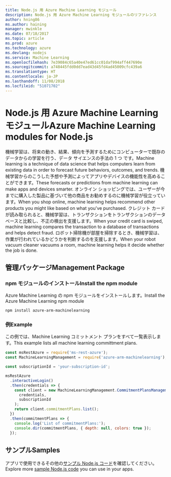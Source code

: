 ```yaml
---
title: Node.js 用 Azure Machine Learning モジュール
description: Node.js 用 Azure Machine Learning モジュールのリファレンス
author: hning86
ms.author: haining
manager: mwinkle
ms.date: 07/18/2017
ms.topic: article
ms.prod: azure
ms.technology: azure
ms.devlang: nodejs
ms.service: Machine Learning
ms.openlocfilehash: 7e39084c65a40e47ed61cc01daf994aff447690e
ms.sourcegitcommit: a748445fdd0dd7ead43d45fd4ad45009cfc439a6
ms.translationtype: HT
ms.contentlocale: ja-JP
ms.lasthandoff: 11/08/2018
ms.locfileid: "51071702"
---
```

# <a name="azure-machine-learning-modules-for-nodejs"></a><span data-ttu-id="597d0-103">Node.js 用 Azure Machine Learning モジュール</span><span class="sxs-lookup"><span data-stu-id="597d0-103">Azure Machine Learning modules for Node.js</span></span>

<span data-ttu-id="597d0-104">機械学習は、将来の動き、結果、傾向を予測するためにコンピューターで既存のデータからの学習を行う、データ サイエンスの手法の 1 つ です。</span><span class="sxs-lookup"><span data-stu-id="597d0-104">Machine learning is a technique of data science that helps computers learn from existing data in order to forecast future behaviors, outcomes, and trends.</span></span> <span data-ttu-id="597d0-105">機械学習からのこうした予想や予測によってアプリやデバイスの機能性を高めることができます。</span><span class="sxs-lookup"><span data-stu-id="597d0-105">These forecasts or predictions from machine learning can make apps and devices smarter.</span></span> <span data-ttu-id="597d0-106">オンライン ショッピングでは、ユーザーが今までに購入した製品に基づいて他の商品をお勧めするのに機械学習が役立っています。</span><span class="sxs-lookup"><span data-stu-id="597d0-106">When you shop online, machine learning helps recommend other products you might like based on what you've purchased.</span></span> <span data-ttu-id="597d0-107">クレジット カードが読み取られると、機械学習は、トランザクションをトランザクションのデータベースと比較し、不正の検出を支援します。</span><span class="sxs-lookup"><span data-stu-id="597d0-107">When your credit card is swiped, machine learning compares the transaction to a database of transactions and helps detect fraud.</span></span> <span data-ttu-id="597d0-108">ロボット掃除機が部屋を掃除するとき、機械学習は、作業が行われているかどうかを判断するのを支援します。</span><span class="sxs-lookup"><span data-stu-id="597d0-108">When your robot vacuum cleaner vacuums a room, machine learning helps it decide whether the job is done.</span></span>

## <a name="management-package"></a><span data-ttu-id="597d0-109">管理パッケージ</span><span class="sxs-lookup"><span data-stu-id="597d0-109">Management Package</span></span>


### <a name="install-the-npm-module"></a><span data-ttu-id="597d0-110">npm モジュールのインストール</span><span class="sxs-lookup"><span data-stu-id="597d0-110">Install the npm module</span></span>

<span data-ttu-id="597d0-111">Azure Machine Learning の npm モジュールをインストールします。</span><span class="sxs-lookup"><span data-stu-id="597d0-111">Install the Azure Machine Learning npm module</span></span>

```bash
npm install azure-arm-machinelearning
```

### <a name="example"></a><span data-ttu-id="597d0-112">例</span><span class="sxs-lookup"><span data-stu-id="597d0-112">Example</span></span>

<span data-ttu-id="597d0-113">この例では、Machine Learning コミットメント プランをすべて一覧表示します。</span><span class="sxs-lookup"><span data-stu-id="597d0-113">This example lists all machine learning committment plans.</span></span>

```javascript
const msRestAzure = require('ms-rest-azure');
const MachineLearningManagement = require('azure-arm-machinelearning');

const subscriptionId = 'your-subscription-id';

msRestAzure
  .interactiveLogin()
  .then(credentials => {
    const client = new MachineLearningManagement.CommitmentPlansManagementClient(
      credentials,
      subscriptionId
    );
    return client.commitmentPlans.list();
  })
  .then(commitmentPlans => {
    console.log('List of commitmentPlans:');
    console.dir(commitmentPlans, { depth: null, colors: true });
  });
```

## <a name="samples"></a><span data-ttu-id="597d0-114">サンプル</span><span class="sxs-lookup"><span data-stu-id="597d0-114">Samples</span></span>

<span data-ttu-id="597d0-115">アプリで使用できるその他の[サンプル Node.js コード](https://azure.microsoft.com/resources/samples/?platform=nodejs)を確認してください。</span><span class="sxs-lookup"><span data-stu-id="597d0-115">Explore more [sample Node.js code](https://azure.microsoft.com/resources/samples/?platform=nodejs) you can use in your apps.</span></span>
